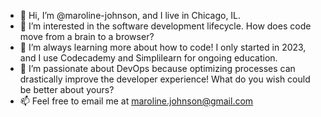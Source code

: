 - 👋 Hi, I’m @maroline-johnson, and I live in Chicago, IL. 
- 👀 I’m interested in the software development lifecycle. How does code move from a brain to a browser? 
- 🌱 I’m always learning more about how to code! I only started in 2023, and I use Codecademy and Simplilearn for ongoing education. 
- 💞️ I’m passionate about DevOps because optimizing processes can drastically improve the developer experience! What do you wish could be better about yours? 
- 📫 Feel free to email me at maroline.johnson@gmail.com
